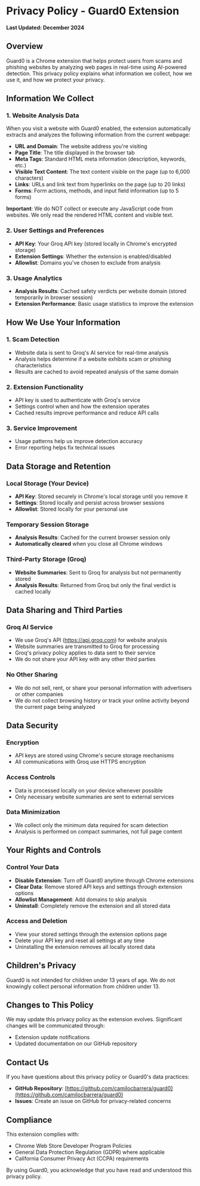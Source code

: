 # Privacy Policy - Guard0 Extension

**Last Updated: December 2024**

## Overview

Guard0 is a Chrome extension that helps protect users from scams and phishing websites by analyzing web pages in real-time using AI-powered detection. This privacy policy explains what information we collect, how we use it, and how we protect your privacy.

## Information We Collect

### 1. Website Analysis Data
When you visit a website with Guard0 enabled, the extension automatically extracts and analyzes the following information from the current webpage:

- **URL and Domain**: The website address you're visiting
- **Page Title**: The title displayed in the browser tab
- **Meta Tags**: Standard HTML meta information (description, keywords, etc.)
- **Visible Text Content**: The text content visible on the page (up to 6,000 characters)
- **Links**: URLs and link text from hyperlinks on the page (up to 20 links)
- **Forms**: Form actions, methods, and input field information (up to 5 forms)

**Important**: We do NOT collect or execute any JavaScript code from websites. We only read the rendered HTML content and visible text.

### 2. User Settings and Preferences
- **API Key**: Your Groq API key (stored locally in Chrome's encrypted storage)
- **Extension Settings**: Whether the extension is enabled/disabled
- **Allowlist**: Domains you've chosen to exclude from analysis

### 3. Usage Analytics
- **Analysis Results**: Cached safety verdicts per website domain (stored temporarily in browser session)
- **Extension Performance**: Basic usage statistics to improve the extension

## How We Use Your Information

### 1. Scam Detection
- Website data is sent to Groq's AI service for real-time analysis
- Analysis helps determine if a website exhibits scam or phishing characteristics
- Results are cached to avoid repeated analysis of the same domain

### 2. Extension Functionality
- API key is used to authenticate with Groq's service
- Settings control when and how the extension operates
- Cached results improve performance and reduce API calls

### 3. Service Improvement
- Usage patterns help us improve detection accuracy
- Error reporting helps fix technical issues

## Data Storage and Retention

### Local Storage (Your Device)
- **API Key**: Stored securely in Chrome's local storage until you remove it
- **Settings**: Stored locally and persist across browser sessions
- **Allowlist**: Stored locally for your personal use

### Temporary Session Storage
- **Analysis Results**: Cached for the current browser session only
- **Automatically cleared** when you close all Chrome windows

### Third-Party Storage (Groq)
- **Website Summaries**: Sent to Groq for analysis but not permanently stored
- **Analysis Results**: Returned from Groq but only the final verdict is cached locally

## Data Sharing and Third Parties

### Groq AI Service
- We use Groq's API (https://api.groq.com) for website analysis
- Website summaries are transmitted to Groq for processing
- Groq's privacy policy applies to data sent to their service
- We do not share your API key with any other third parties

### No Other Sharing
- We do not sell, rent, or share your personal information with advertisers or other companies
- We do not collect browsing history or track your online activity beyond the current page being analyzed

## Data Security

### Encryption
- API keys are stored using Chrome's secure storage mechanisms
- All communications with Groq use HTTPS encryption

### Access Controls
- Data is processed locally on your device whenever possible
- Only necessary website summaries are sent to external services

### Data Minimization
- We collect only the minimum data required for scam detection
- Analysis is performed on compact summaries, not full page content

## Your Rights and Controls

### Control Your Data
- **Disable Extension**: Turn off Guard0 anytime through Chrome extensions
- **Clear Data**: Remove stored API keys and settings through extension options
- **Allowlist Management**: Add domains to skip analysis
- **Uninstall**: Completely remove the extension and all stored data

### Access and Deletion
- View your stored settings through the extension options page
- Delete your API key and reset all settings at any time
- Uninstalling the extension removes all locally stored data

## Children's Privacy

Guard0 is not intended for children under 13 years of age. We do not knowingly collect personal information from children under 13.

## Changes to This Policy

We may update this privacy policy as the extension evolves. Significant changes will be communicated through:
- Extension update notifications
- Updated documentation on our GitHub repository

## Contact Us

If you have questions about this privacy policy or Guard0's data practices:

- **GitHub Repository**: [https://github.com/camilocbarrera/guard0](https://github.com/camilocbarrera/guard0)
- **Issues**: Create an issue on GitHub for privacy-related concerns

## Compliance

This extension complies with:
- Chrome Web Store Developer Program Policies
- General Data Protection Regulation (GDPR) where applicable
- California Consumer Privacy Act (CCPA) requirements

By using Guard0, you acknowledge that you have read and understood this privacy policy.
